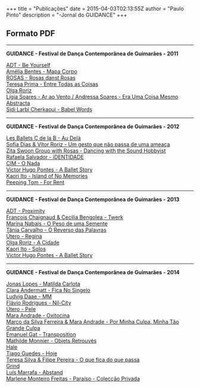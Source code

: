+++
title = "Publicações"
date = 2015-04-03T02:13:55Z
author = "Paulo Pinto"
description = "-Jornal do GUIDANCE"
+++

## Formato PDF
__________
**GUIDANCE - Festival de Dança Contemporânea de Guimarães - 2011**

[ADT - Be Yourself](/guidance/ADT_BeYourself.pdf)
<br>
[Amélia Bentes - Mapa Corpo](/guidance/AmeliaBentes_MapaCorpo.pdf)
<br>
[ROSAS - Rosas danst Rosas](/guidance/Rosas_RosasDanstRosas.pdf)
<br>
[Teresa Prima - Entre Todas as Coisas](/guidance/TeresaPrima_EntreTodasAsCoisas.pdf)
<br>
[Olga Roriz](/guidance/OlgaRoriz_Electra.pdf)
<br>
[Lígia Soares - Ar ao Vento / Andressa Soares - Era Uma Coisa Mesmo Abstracta](/guidance/LigiaSoares_ArAoVento_AndressaSoares_EraUmaCoisaMesmoAbstracta.pdf)
<br>
[Sidi Larbi Cherkaoui - Babel Words](/guidance/SidiLarbiCherkaoui_Babel.pdf)
____________

**GUIDANCE - Festival de Dança Contemporânea de Guimarães - 2012**

[Les Ballets C de la B - Au Delà](/guidance/LesBalletsCdelaB_AuDela.pdf)
<br>
[Sofia Dias & Vítor Roriz - Um gesto que não passa de uma ameaça](/guidance/SofiaDiasVitorRoriz_UmGestoQueNaoPassaDeUmaAmeaca.pdf)
<br>
[Zita Swoon Grouo with Rosas - Dancing with the Sound Hobbyist](/guidance/ZitaSwoon_Rosas_DancingWithTheSoundHobbyist.pdf)
<br>
[Rafaela Salvador - iDENTIDADE](/guidance/RafaelaSalvador_Identidade.pdf)
<br>
[CIM - O Nada](/guidance/CIM_ONada.pdf)
<br>
[Victor Hugo Pontes - A Ballet Story](/guidance/VictorHugoPontes_ABalletStory.pdf)
<br>
[Kaori Ito - Island of No Memories](/guidance/KaoriIto_IslandOfNoMemories.pdf)
<br>
[Peeping Tom - For Rent](/guidance/PeepingTom_ForRent.pdf)
______________

**GUIDANCE - Festival de Dança Contemporânea de Guimarães - 2013**

[ADT - Proximity](/guidance/ADT_Proximity.pdf)
<br>
[François Chaignaud & Cecilia Bengolea - Twerk](/guidance/FrancoisChaignaudCeciliaBengolea_Twerk.pdf)
<br>
[Marina Nabais - O Peso de uma Semente](/guidance/MarinaNabais_OPesoDeUmaSemente.pdf)
<br>
[Tânia Carvalho - O Reverso das Palavras](/guidance/TaniaCarvalho_OReversoDasPalavras.pdf)
<br>
[Útero - Regina](/guidance/Utero_Regina.pdf)
<br>
[Olga Roriz - A Cidade](/guidance/OlgaRoriz_ACidade.pdf)
<br>
[Kaori Ito - Solos](/guidance/KaoriIto_Solos.pdf)
<br>
[Victor Hugo Pontes - A Ballet Story](/guidance/VictorHugoPontes_ABalletStory2.pdf)
_________________

**GUIDANCE - Festival de Dança Contemporânea de Guimarães - 2014**

[Jonas Lopes - Matilda Carlota](/guidance/JonasLopes_MatildaCarlota.pdf)
<br>
[Clara Andermatt - Fica No Singelo](/guidance/ClaraAndermatt_FicaNoSingelo.pdf)
<br>
[Ludvig Daae - MM](/guidance/LudvigDaae_MM.pdf)
<br>
[Flávio Rodrigues - Nil-City](/guidance/FlavioRodrigues_NilCity.pdf)
<br>
[Útero - Pele](/guidance/Utero_Pele.pdf)
<br>
[Mara Andrade - Oxitocina](/guidance/MaraAndrade_Oxitocina.pdf)
<br>
[Marco da Silva Ferreira & Mara Andrade - Por Minha Culpa, Minha Tão Grande Culpa](/guidance/MarcoSilvaFerreiraMaraAndrade_PorMinhaCulpa.pdf)
<br>
[Emanuel Gat - Transposition](/guidance/EmanuelGat_Transposition.pdf)
<br>
[Mathilde Monnier - Objets Retrouvés](/guidance/MathildeMonnier_ObjetsRetrouves.pdf)
<br>
[Hale](/guidance/Hale.pdf)
<br>
[Tiago Guedes - Hoje](/guidance/TiagoGuedes_Hoje.pdf)
<br>
[Teresa Silva & Filipe Pereira - O que fica do que passa](/guidance/TeresaSilvaFilipePereira_OQueFicaDoQuePassa.pdf)
<br>
[Grind](/guidance/Grind.pdf)
<br>
[Luís Marrafa - Abstand](/guidance/LuisMarrafa_Abstand.pdf)
<br>
[Marlene Monteiro Freitas - Paraíso - Colecção Privada](/guidance/MarleneMonteiroFreitas_Paraiso.pdf)
